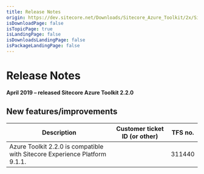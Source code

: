 ```yaml
---
title: Release Notes
origin: https://dev.sitecore.net/Downloads/Sitecore_Azure_Toolkit/2x/Sitecore_Azure_Toolkit_220/Release_Notes
isDownloadPage: false
isTopicPage: true
isLandingPage: false
isDownloadsLandingPage: false
isPackageLandingPage: false
---
```


# Release Notes

**April 2019 – released Sitecore Azure Toolkit 2.2.0**

## New features/improvements

 | Description | Customer ticket ID (or other) | TFS no. |
 | --- | --- | --- |
 | ​​​​​Azure Toolkit 2.2.0 is compatible with Sitecore Experience Platform 9.1.1.​​ |  | 311440 |